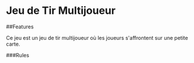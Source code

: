 # Jeu de Tir Multijoueur

##Features

Ce jeu est un jeu de tir multijoueur où les joueurs s'affrontent sur une petite carte.

###Rules

